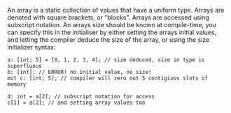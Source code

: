 An array is a static collection of values that have a uniform type. Arrays are 
denoted with square brackets, or "blocks". Arrays are accessed using subscript
notation. An arrays size should be known at compile-time, you can specify this
in the initialiser by either setting the arrays initial values, and letting
the compiler deduce the size of the array, or using the size
initializer syntax:

    a: [int; 5] = [0, 1, 2, 3, 4]; // size deduced, size in type is superfluous
    b: [int]; // ERROR! no initial value, no size!
    mut c: [int; 5]; // compiler will zero out 5 contigiuos slots of memory

    d: int = a[2]; // subscript notation for access
    c[1] = a[2]; // and setting array values too